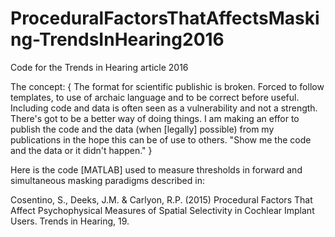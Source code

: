 # ProceduralFactorsThatAffectsMasking-TrendsInHearing2016
Code for the Trends in Hearing article 2016

The concept: 
  { The format for scientific publishic is broken.
    Forced to follow templates, to use of archaic language and to be correct before useful. 
    Including code and data is often seen as a vulnerability and not a strength. There's got to be a better way of doing things. 
    I am making an effor to publish the code and the data (when [legally] possible) from my publications in the hope this can be of use to others.
    "Show me the code and the data or it didn't happen."
  }

Here is the code [MATLAB] used to measure thresholds  in forward and simultaneous masking paradigms described in:

Cosentino, S., Deeks, J.M. & Carlyon, R.P. (2015) Procedural Factors That Affect Psychophysical Measures of Spatial Selectivity in Cochlear Implant Users. Trends in Hearing, 19.


